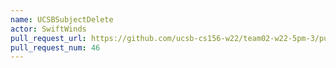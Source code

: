 ```yaml
---
name: UCSBSubjectDelete
actor: SwiftWinds
pull_request_url: https://github.com/ucsb-cs156-w22/team02-w22-5pm-3/pull/46
pull_request_num: 46
---
```

